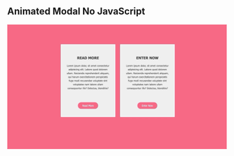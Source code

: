 ## Animated Modal No JavaScript

![Edit [Web] Animated Modal No JavaScript](../../gifs/modal/animated-modal-no-js.gif)
